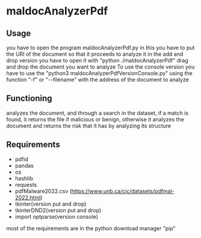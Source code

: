 # maldocAnalyzerPdf

## Usage

you have to open the program maldocAnalyzerPdf.py in this you have to put the URI of the document so that it proceeds to analyze it
in the add and drop version you have to open it with "python ./maldocAnalyzerPdf" drag and drop the document you want to analyze
To use the console version you have to use the "python3 maldocAnalyzerPdfVersionConsole.py" using the function "-f" or "--filename" with the address of the document to analyze

## Functioning

analyzes the document, and through a search in the dataset, if a match is found, it returns the file if malicious or benign, otherwise it analyzes the document and returns the risk that it has by analyzing its structure 


## Requirements
* pdfid
* pandas
* os
* hashlib
* requests
* pdfMalware2022.csv (https://www.unb.ca/cic/datasets/pdfmal-2022.html)
* tkinter(version put and drop)
* tkinterDND2(version put and drop)
* import optparse(version console)

most of the requirements are in the python download manager "pip"

